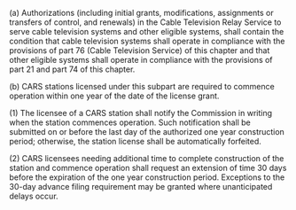 (a) Authorizations (including initial grants, modifications, assignments or transfers of control, and renewals) in the Cable Television Relay Service to serve cable television systems and other eligible systems, shall contain the condition that cable television systems shall operate in compliance with the provisions of part 76 (Cable Television Service) of this chapter and that other eligible systems shall operate in compliance with the provisions of part 21 and part 74 of this chapter.
              

(b) CARS stations licensed under this subpart are required to commence operation within one year of the date of the license grant.

(1) The licensee of a CARS station shall notify the Commission in writing when the station commences operation. Such notification shall be submitted on or before the last day of the authorized one year construction period; otherwise, the station license shall be automatically forfeited.

(2) CARS licensees needing additional time to complete construction of the station and commence operation shall request an extension of time 30 days before the expiration of the one year construction period. Exceptions to the 30-day advance filing requirement may be granted where unanticipated delays occur.


